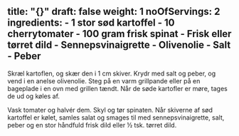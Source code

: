 title: "{}"
draft: false
weight: 1
noOfServings: 2
ingredients:
	- 1 stor sød kartoffel
	- 10 cherrytomater
	- 100 gram frisk spinat
	- Frisk eller tørret dild
	- Sennepsvinaigrette
	- Olivenolie
	- Salt
	- Peber
---

Skræl kartoflen, og skær den i 1 cm skiver. Krydr med salt og peber, og
vend i en anelse olivenolie. Steg på en varm grillpande eller på en
bageplade i en ovn med grillen tændt. Når de søde kartofler er møre,
tages de ud og køles af.

Vask tomater og halvér dem. Skyl og tør spinaten. Når skiverne af sød
kartoffel er kølet, samles salat og smages til med sennepsvinaigrette,
salt, peber og en stor håndfuld frisk dild eller ½ tsk. tørret dild.

